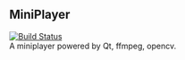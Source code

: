 ## MiniPlayer
[![Build Status](https://travis-ci.org/eypidan/MiniPremiere.svg?branch=master)](https://travis-ci.org/eypidan/MiniPremiere)
<br>A miniplayer powered by Qt, ffmpeg, opencv.


